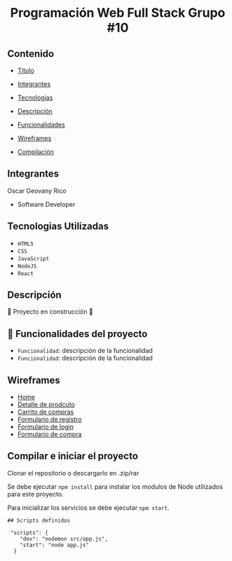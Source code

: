 # <h1 align="center" > Programación Web Full Stack Grupo #10 </h1>


## Contenido


- [Título](#programación-web-full-stack)

- [Integrantes](#integrantes)

- [Tecnologias](#tecnologias-utilizadas)

- [Descripción](#descripción)

- [Funcionalidades](#hammer-funcionalidades-del-proyecto)

- [Wireframes](#wireframes)

- [Compilación](#compilar-e-iniciar-el-proyecto)


## Integrantes

Oscar Geovany Rico

- Software Developer


## Tecnologias Utilizadas


 - `HTML5` <i class="fa-brands fa-html5"></i>
 - `CSS` <i class="fa-brands fa-css3"></i>
 - `JavaScript` <i class="fa-brands fa-square-js"></i>
 - `NodeJS` <i class="fa-brands fa-node"></i>
 - `React` <i class="fa-brands fa-react"></i>

 ## Descripción




:construction: Proyecto en construcción :construction:


## :hammer: Funcionalidades del proyecto


- `Funcionalidad`: descripción de la funcionalidad
- `Funcionalidad`: descripción de la funcionalidad


## Wireframes


- <a href="https://drive.google.com/drive/folders/1TGU1ea-md7RgblYSQ603x-BeZuRYHEFV?usp=share_link" target="_blank">Home</a>
- <a href="https://drive.google.com/drive/folders/1TGU1ea-md7RgblYSQ603x-BeZuRYHEFV?usp=share_link" target="_blank">Detalle de prodcuto</a>
- <a href="https://drive.google.com/drive/folders/1TGU1ea-md7RgblYSQ603x-BeZuRYHEFV?usp=share_link" target="_blank">Carrito de compras</a>
- <a href="https://drive.google.com/drive/folders/1TGU1ea-md7RgblYSQ603x-BeZuRYHEFV?usp=share_link" target="_blank">Formulario de registro</a>
- <a href="https://drive.google.com/drive/folders/1TGU1ea-md7RgblYSQ603x-BeZuRYHEFV?usp=share_link" target="_blank">Formulario de login</a>
- <a href="https://drive.google.com/drive/folders/1TGU1ea-md7RgblYSQ603x-BeZuRYHEFV?usp=share_link" target="_blank">Formulario de compra</a>


 ## Compilar e iniciar el proyecto

Clonar el repositorio o descargarlo en .zip/rar

Se debe ejecutar `npm install` para instalar los modulos de Node utilizados para este proyecto. 

Para inicializar los servicios se debe ejecutar `npm start`.

```
## Scripts definidos

 "scripts": {
    "dev": "nodemon src/app.js",
    "start": "node app.js"
  }

```